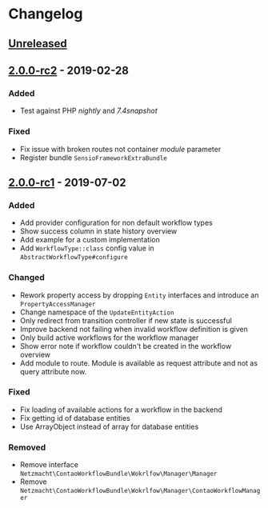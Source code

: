 # Changelog

## [Unreleased]

## [2.0.0-rc2] - 2019-02-28

### Added
 
  - Test against PHP *nightly* and *7.4snapshot*

### Fixed

  - Fix issue with broken routes not container *module* parameter
  - Register bundle `SensioFrameworkExtraBundle`

## [2.0.0-rc1] - 2019-07-02

### Added

 - Add provider configuration for non default workflow types
 - Show success column in state history overview
 - Add example for a custom implementation
 - Add `WorkflowType::class` config value in `AbstractWorkflowType#configure`
 
### Changed

 - Rework property access by dropping `Entity` interfaces and introduce an `PropertyAccessManager`
 - Change namespace of the `UpdateEntityAction`
 - Only redirect from transition controller if new state is successful
 - Improve backend not failing when invalid workflow definition is given
 - Only build active workflows for the workflow manager
 - Show error note if workflow couldn't be created in the workflow overview
 - Add module to route. Module is available as request attribute and not as query attribute now.
 
### Fixed

 - Fix loading of available actions for a workflow in the backend
 - Fix getting id of database entities 
 - Use ArrayObject instead of array for database entities
 
### Removed

 - Remove interface `Netzmacht\ContaoWorkflowBundle\Wokrlfow\Manager\Manager`
 - Remove `Netzmacht\ContaoWorkflowBundle\Wokrlfow\Manager\ContaoWorkflowManager`

[Unreleased]: https://github.com/netzmacht/contao-workflow/compare/2.0.0-rc1...master
[2.0.0-rc2]: https://github.com/netzmacht/contao-workflow/compare/2.0.0-rc1...2.0.0-rc2
[2.0.0-rc1]: https://github.com/netzmacht/contao-workflow/compare/2.0.0-beta1...2.0.0-rc1

